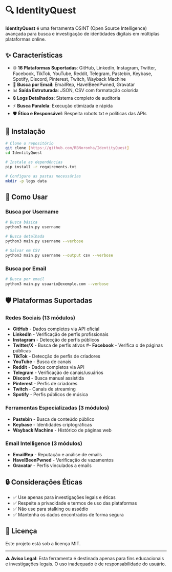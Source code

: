 # 🔍 IdentityQuest

**IdentityQuest** é uma ferramenta OSINT (Open Source Intelligence) avançada para busca e investigação de identidades digitais em múltiplas plataformas online.

## ✨ Características

- 🌐 **16 Plataformas Suportadas**: GitHub, LinkedIn, Instagram, Twitter, Facebook, TikTok, YouTube, Reddit, Telegram, Pastebin, Keybase, Spotify, Discord, Pinterest, Twitch, Wayback Machine
- 📧 **Busca por Email**: EmailRep, HaveIBeenPwned, Gravatar
- 📊 **Saída Estruturada**: JSON, CSV com formatação colorida
- 🔒 **Logs Detalhados**: Sistema completo de auditoria
- ⚡ **Busca Paralela**: Execução otimizada e rápida
- 🛡️ **Ético e Responsável**: Respeita robots.txt e políticas das APIs

## 🚀 Instalação

```bash
# Clone o repositório
git clone [https://github.com/RBNoronha/IdentityQuest]
cd IdentityQuest

# Instale as dependências
pip install -r requirements.txt

# Configure as pastas necessárias
mkdir -p logs data
```

## 📖 Como Usar

### Busca por Username
```bash
# Busca básica
python3 main.py username

# Busca detalhada
python3 main.py username --verbose

# Salvar em CSV
python3 main.py username --output csv --verbose
```

### Busca por Email
```bash
# Busca por email
python3 main.py usuario@exemplo.com --verbose
```

## 🛡️ Plataformas Suportadas

### Redes Sociais (13 módulos)
- **GitHub** - Dados completos via API oficial
- **LinkedIn** - Verificação de perfis profissionais
- **Instagram** - Detecção de perfis públicos
- **Twitter/X** - Busca de perfis ativos
#- **Facebook** - Verifica
o de páginas públicas
- **TikTok** - Detecção de perfis de criadores
- **YouTube** - Busca de canais
- **Reddit** - Dados completos via API
- **Telegram** - Verificação de canais/usuários
- **Discord** - Busca manual assistida
- **Pinterest** - Perfis de criadores
- **Twitch** - Canais de streaming
- **Spotify** - Perfis públicos de música

### Ferramentas Especializadas (3 módulos)
- **Pastebin** - Busca de conteúdo público
- **Keybase** - Identidades criptográficas
- **Wayback Machine** - Histórico de páginas web

### Email Intelligence (3 módulos)
- **EmailRep** - Reputação e análise de emails
- **HaveIBeenPwned** - Verificação de vazamentos
- **Gravatar** - Perfis vinculados a emails

## 🔒 Considerações Éticas

- ✅ Use apenas para investigações legais e éticas
- ✅ Respeite a privacidade e termos de uso das plataformas
- ✅ Não use para stalking ou assédio
- ✅ Mantenha os dados encontrados de forma segura

## 📝 Licença

Este projeto está sob a licença MIT.

---

**⚠️ Aviso Legal**: Esta ferramenta é destinada apenas para fins educacionais e investigações legais. O uso inadequado é de responsabilidade do usuário.
